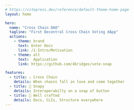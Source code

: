 ```yaml
---
# https://vitepress.dev/reference/default-theme-home-page
layout: home

hero:
  name: "Cross Chain DAO"
  tagline: "First Decentral Cross Chain Voting dApp"
  actions:
    - theme: brand
      text: Enter Docs
      link: /1-Intro/Motivation
    - theme: alt
      text:  Application
      link: https://github.com/4bridges/vote-snap

features:
  - title: ⚔ Cross Chain
    details: When chains fall in love and come together
  - title: 🎇 Snapy
    details: Interoperabilty on a snap of button
  - title: 🔨 Well crafted
    details: Docs, CLIs, Structure everywhere
---
```


